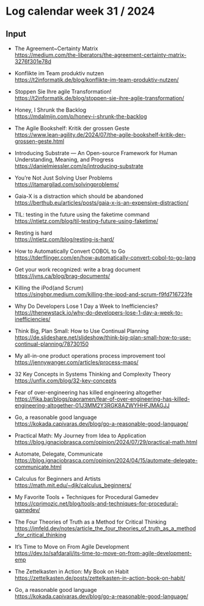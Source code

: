 # Log calendar week 31 / 2024


## Input

- The Agreement~Certainty Matrix  
https://medium.com/the-liberators/the-agreement-certainty-matrix-3276f301e78d
- Konflikte im Team produktiv nutzen  
https://t2informatik.de/blog/konflikte-im-team-produktiv-nutzen/
- Stoppen Sie Ihre agile Transformation!  
https://t2informatik.de/blog/stoppen-sie-ihre-agile-transformation/
- Honey, I Shrunk the Backlog  
https://mdalmijn.com/p/honey-i-shrunk-the-backlog
- The Agile Bookshelf: Kritik der grossen Geste  
https://www.lean-agility.de/2024/07/the-agile-bookshelf-kritik-der-grossen-geste.html
- Introducing Substrate — An Open-source Framework for Human Understanding, Meaning, and Progress  
https://danielmiessler.com/p/introducing-substrate
- You’re Not Just Solving User Problems  
https://itamargilad.com/solvingproblems/
- Gaia-X is a distraction which should be abandoned  
https://berthub.eu/articles/posts/gaia-x-is-an-expensive-distraction/
- TIL: testing in the future using the faketime command  
https://ntietz.com/blog/til-testing-future-using-faketime/
- Resting is hard  
https://ntietz.com/blog/resting-is-hard/
- How to Automatically Convert COBOL to Go  
https://tderflinger.com/en/how-automatically-convert-cobol-to-go-lang
- Get your work recognized: write a brag document  
https://jvns.ca/blog/brag-documents/
- Killing the iPod(and Scrum)  
https://singhpr.medium.com/killing-the-ipod-and-scrum-f9fd716723fe
- Why Do Developers Lose 1 Day a Week to Inefficiencies?  
https://thenewstack.io/why-do-developers-lose-1-day-a-week-to-inefficiencies/
- Think Big, Plan Small: How to Use Continual Planning  
https://de.slideshare.net/slideshow/think-big-plan-small-how-to-use-continual-planning/78730150
- My all-in-one product operations process improvement tool  
https://jennywanger.com/articles/process-maps/
- 32 Key Concepts in Systems Thinking and Complexity Theory  
https://unfix.com/blog/32-key-concepts


- Fear of over-engineering has killed engineering altogether  
https://fika.bar/blogs/paoramen/fear-of-over-engineering-has-killed-engineering-altogether-01J3MM2Y3RGK8AZWYHHFJMAGJJ
- Go, a reasonable good language  
https://kokada.capivaras.dev/blog/go-a-reasonable-good-language/
- Practical Math: My Journey from Idea to Application  
https://blog.ignaciobrasca.com/opinion/2024/07/29/practical-math.html
- Automate, Delegate, Communicate  
https://blog.ignaciobrasca.com/opinion/2024/04/15/automate-delegate-communicate.html
- Calculus for Beginners and Artists  
https://math.mit.edu/~djk/calculus_beginners/
- My Favorite Tools + Techniques for Procedural Gamedev  
https://cprimozic.net/blog/tools-and-techniques-for-procedural-gamedev/
- The Four Theories of Truth as a Method for Critical Thinking  
https://imfeld.dev/notes/article_the_four_theories_of_truth_as_a_method_for_critical_thinking


- It’s Time to Move on From Agile Development  
https://dev.to/safdarali/its-time-to-move-on-from-agile-development-emp

- The Zettelkasten in Action: My Book on Habit  
https://zettelkasten.de/posts/zettelkasten-in-action-book-on-habit/

- Go, a reasonable good language  
https://kokada.capivaras.dev/blog/go-a-reasonable-good-language/
 
